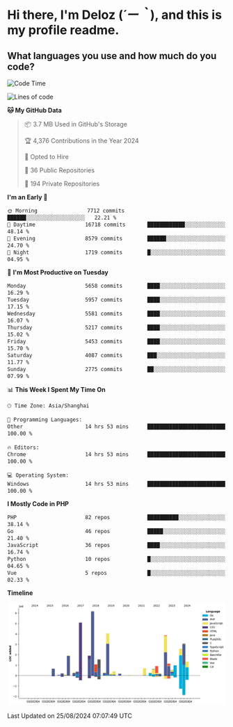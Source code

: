 # **Hi there, I'm Deloz (*´ー｀*), and this is my profile readme.**

## **What languages you use and how much do you code?**

<!--START_SECTION:waka-->
![Code Time](http://img.shields.io/badge/Code%20Time-4%2C575%20hrs%2038%20mins-blue)

![Lines of code](https://img.shields.io/badge/From%20Hello%20World%20I%27ve%20Written-40.6%20million%20lines%20of%20code-blue)

**🐱 My GitHub Data** 

> 📦 3.7 MB Used in GitHub's Storage 
 > 
> 🏆 4,376 Contributions in the Year 2024
 > 
> 💼 Opted to Hire
 > 
> 📜 36 Public Repositories 
 > 
> 🔑 194 Private Repositories 
 > 
**I'm an Early 🐤** 

```text
🌞 Morning                7712 commits        ██████░░░░░░░░░░░░░░░░░░░   22.21 % 
🌆 Daytime                16718 commits       ████████████░░░░░░░░░░░░░   48.14 % 
🌃 Evening                8579 commits        ██████░░░░░░░░░░░░░░░░░░░   24.70 % 
🌙 Night                  1719 commits        █░░░░░░░░░░░░░░░░░░░░░░░░   04.95 % 
```
📅 **I'm Most Productive on Tuesday** 

```text
Monday                   5658 commits        ████░░░░░░░░░░░░░░░░░░░░░   16.29 % 
Tuesday                  5957 commits        ████░░░░░░░░░░░░░░░░░░░░░   17.15 % 
Wednesday                5581 commits        ████░░░░░░░░░░░░░░░░░░░░░   16.07 % 
Thursday                 5217 commits        ████░░░░░░░░░░░░░░░░░░░░░   15.02 % 
Friday                   5453 commits        ████░░░░░░░░░░░░░░░░░░░░░   15.70 % 
Saturday                 4087 commits        ███░░░░░░░░░░░░░░░░░░░░░░   11.77 % 
Sunday                   2775 commits        ██░░░░░░░░░░░░░░░░░░░░░░░   07.99 % 
```


📊 **This Week I Spent My Time On** 

```text
🕑︎ Time Zone: Asia/Shanghai

💬 Programming Languages: 
Other                    14 hrs 53 mins      █████████████████████████   100.00 % 

🔥 Editors: 
Chrome                   14 hrs 53 mins      █████████████████████████   100.00 % 

💻 Operating System: 
Windows                  14 hrs 53 mins      █████████████████████████   100.00 % 
```

**I Mostly Code in PHP** 

```text
PHP                      82 repos            ██████████░░░░░░░░░░░░░░░   38.14 % 
Go                       46 repos            █████░░░░░░░░░░░░░░░░░░░░   21.40 % 
JavaScript               36 repos            ████░░░░░░░░░░░░░░░░░░░░░   16.74 % 
Python                   10 repos            █░░░░░░░░░░░░░░░░░░░░░░░░   04.65 % 
Vue                      5 repos             █░░░░░░░░░░░░░░░░░░░░░░░░   02.33 % 
```



**Timeline**

![Lines of Code chart](https://raw.githubusercontent.com/deloz/deloz/main/assets/bar_graph.png)


 Last Updated on 25/08/2024 07:07:49 UTC
<!--END_SECTION:waka-->
